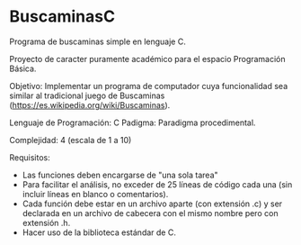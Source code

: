 # BuscaminasC
Programa de buscaminas simple en lenguaje C. 

Proyecto de caracter puramente académico para el espacio Programación Básica.

Objetivo: Implementar un programa de computador cuya funcionalidad sea similar al tradicional juego de Buscaminas (https://es.wikipedia.org/wiki/Buscaminas).

Lenguaje de Programación: C
Padigma: Paradigma procedimental.

Complejidad: 4 (escala de 1 a 10)

Requisitos:
* Las funciones deben encargarse de "una sola tarea"
* Para facilitar el análisis, no exceder de 25 líneas de código cada una (sin incluir líneas en blanco o comentarios).
* Cada función debe estar en un archivo aparte (con extensión .c) y ser declarada en un archivo de cabecera con el mismo nombre pero con extensión .h.
* Hacer uso de la biblioteca estándar de C.

